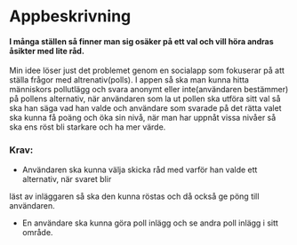 # Appbeskrivning

#### I många ställen så finner man sig osäker på ett val och vill höra andras åsikter med lite råd. 
Min idee löser just det problemet genom en socialapp som fokuserar 
på att ställa frågor med altrenativ(polls). I appen så ska man kunna hitta människors pollutlägg
och svara anonymt eller inte(användaren bestämmer) på pollens alternativ, när användaren som la ut
pollen ska utföra sitt val så ska han säga vad han valde och användare som svarade på det rätta valet ska
kunna få poäng och öka sin nivå, när man har uppnåt vissa nivåer så ska ens röst bli 
starkare och ha mer värde.

### Krav: 
* Användaren ska kunna välja skicka råd med varför han valde ett alternativ, när svaret blir 

läst av inläggaren så ska den kunna röstas och då också ge pöng till användaren.

* En användare ska kunna göra poll inlägg och se andra poll inlägg i sitt område.
